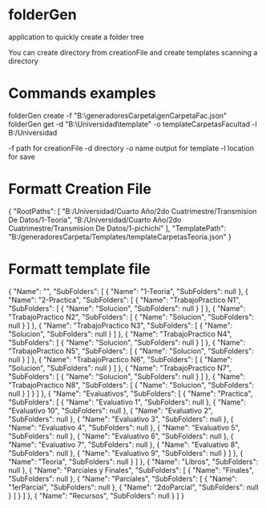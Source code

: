 # folderGen

application to quickly create a folder tree

You can create directory from creationFile and create templates scanning a directory

# Commands examples
folderGen create -f "B:\generadoresCarpeta\genCarpetaFac.json"
folderGen get -d "B:\Universidad\template" -o templateCarpetasFacultad -l B:/Universidad

-f path for creationFile
-d directory 
-o name output for template
-l location for save

# Formatt Creation File

{
  "RootPaths": [
    "B:/Universidad/Cuarto Año/2do Cuatrimestre/Transmision De Datos/1-Teoria",
    "B:/Universidad/Cuarto Año/2do Cuatrimestre/Transmision De Datos/1-pichichi"
  ],
  "TemplatePath": "B:/generadoresCarpeta/Templates/templateCarpetasTeoria.json"
}

# Formatt template file

{
 "Name": "",
 "SubFolders": [
  {
   "Name": "1-Teoria",
   "SubFolders": null
  },
  {
   "Name": "2-Practica",
   "SubFolders": [
    {
     "Name": "TrabajoPractico N1",
     "SubFolders": [
      {
       "Name": "Solucion",
       "SubFolders": null
      }
     ]
    },
    {
     "Name": "TrabajoPractico N2",
     "SubFolders": [
      {
       "Name": "Solucion",
       "SubFolders": null
      }
     ]
    },
    {
     "Name": "TrabajoPractico N3",
     "SubFolders": [
      {
       "Name": "Solucion",
       "SubFolders": null
      }
     ]
    },
    {
     "Name": "TrabajoPractico N4",
     "SubFolders": [
      {
       "Name": "Solucion",
       "SubFolders": null
      }
     ]
    },
    {
     "Name": "TrabajoPractico N5",
     "SubFolders": [
      {
       "Name": "Solucion",
       "SubFolders": null
      }
     ]
    },
    {
     "Name": "TrabajoPractico N6",
     "SubFolders": [
      {
       "Name": "Solucion",
       "SubFolders": null
      }
     ]
    },
    {
     "Name": "TrabajoPractico N7",
     "SubFolders": [
      {
       "Name": "Solucion",
       "SubFolders": null
      }
     ]
    },
    {
     "Name": "TrabajoPractico N8",
     "SubFolders": [
      {
       "Name": "Solucion",
       "SubFolders": null
      }
     ]
    }
   ]
  },
  {
   "Name": "Evaluativos",
   "SubFolders": [
    {
     "Name": "Practica",
     "SubFolders": [
      {
       "Name": "Evaluativo 1",
       "SubFolders": null
      },
      {
       "Name": "Evaluativo 10",
       "SubFolders": null
      },
      {
       "Name": "Evaluativo 2",
       "SubFolders": null
      },
      {
       "Name": "Evaluativo 3",
       "SubFolders": null
      },
      {
       "Name": "Evaluativo 4",
       "SubFolders": null
      },
      {
       "Name": "Evaluativo 5",
       "SubFolders": null
      },
      {
       "Name": "Evaluativo 6",
       "SubFolders": null
      },
      {
       "Name": "Evaluativo 7",
       "SubFolders": null
      },
      {
       "Name": "Evaluativo 8",
       "SubFolders": null
      },
      {
       "Name": "Evaluativo 9",
       "SubFolders": null
      }
     ]
    },
    {
     "Name": "Teoria",
     "SubFolders": null
    }
   ]
  },
  {
   "Name": "Libros",
   "SubFolders": null
  },
  {
   "Name": "Parciales y Finales",
   "SubFolders": [
    {
     "Name": "Finales",
     "SubFolders": null
    },
    {
     "Name": "Parciales",
     "SubFolders": [
      {
       "Name": "1erParcial",
       "SubFolders": null
      },
      {
       "Name": "2doParcial",
       "SubFolders": null
      }
     ]
    }
   ]
  },
  {
   "Name": "Recursos",
   "SubFolders": null
  }
 ]
}
